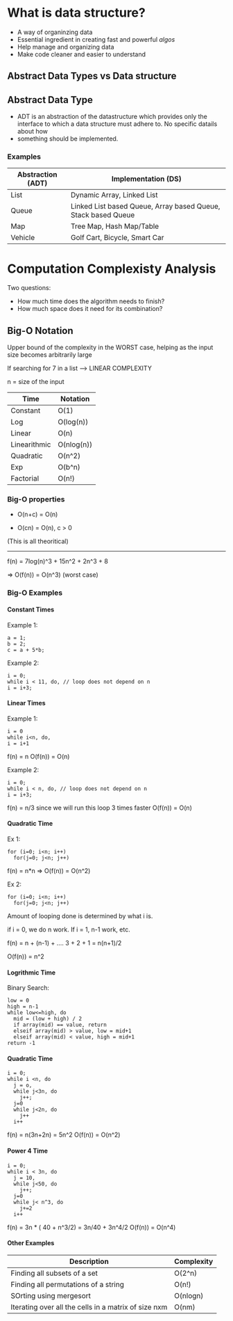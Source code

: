 # What is data structure?

- A way of organinzing data
- Essential ingredient in creating fast and powerful *algos*
- Help manage and organizing data
- Make code cleaner and easier to understand

## Abstract Data Types vs Data structure

## Abstract Data Type

* ADT is an abstraction of the datastructure which provides only the interface to which a data structure must adhere to.  No specific datails about how
* something should be implemented.

### Examples

| Abstraction (ADT) | Implementation (DS) |
|-------------------|---------------------|
| List | Dynamic Array, Linked List |
| Queue | Linked List based Queue, Array based Queue, Stack based Queue |
| Map | Tree Map, Hash Map/Table |
| Vehicle | Golf Cart, Bicycle, Smart Car | 


# Computation Complexisty Analysis

Two questions:

* How much time does the algorithm needs to finish?
* How much space does it need for its combination?

## Big-O Notation

Upper bound of the complexity in the WORST case, helping as the input size
becomes arbitrarily large

If searching for 7 in a list --> LINEAR COMPLEXITY

n = size of the input

| Time | Notation | 
|------|----------|
| Constant | O(1) |
| Log | O(log(n)) |
| Linear | O(n) |
| Linearithmic | O(nlog(n)) |
| Quadratic | O(n^2) |
| Exp | O(b^n) |
| Factorial | O(n!) |


### Big-O properties

* O(n+c) = O(n)

* O(cn) = O(n), c > 0

(This is all theoritical)

-------------------

f(n) = 7log(n)^3 + 15n^2 + 2n^3 + 8

=> O(f(n)) = O(n^3) (worst case)


### Big-O Examples

#### Constant Times

Example 1:

```
a = 1;
b = 2;
c = a + 5*b;
```

Example 2:

```
i = 0;
while i < 11, do, // loop does not depend on n
i = i+3;
```

#### Linear Times

Example 1:

```
i = 0
while i<n, do,
i = i+1
```
f(n) = n
O(f(n)) = O(n)

Example 2:

```
i = 0;
while i < n, do, // loop does not depend on n
i = i+3;
```
f(n) = n/3 since we will run this loop 3 times faster
O(f(n)) = O(n)


#### Quadratic Time

Ex 1:

```
for (i=0; i<n; i++)
  for(j=0; j<n; j++)
```

f(n) = n*n => O(f(n)) = O(n^2)

Ex 2:

```
for (i=0; i<n; i++)
  for(j=0; j<n; j++)
```

Amount of looping done is determined by what i is.

if i = 0, we do n work. If i = 1, n-1 work, etc.

f(n) = n + (n-1) + .... 3 + 2 + 1
= n(n+1)/2

O(f(n)) = n^2




#### Logrithmic Time

Binary Search:

```
low = 0
high = n-1
while low<=high, do
  mid = (low + high) / 2
  if array(mid) == value, return
  elseif array(mid) > value, low = mid+1
  elseif array(mid) < value, high = mid+1
return -1
```


#### Quadratic Time

```
i = 0;
while i <n, do
  j = o,
  while j<3n, do
    j++;
  j=0
  while j<2n, do
    j++
  i++
```

f(n) = n(3n+2n) = 5n^2
O(f(n)) = O(n^2)


#### Power 4 Time

```
i = 0;
while i < 3n, do
  j = 10,
  while j<50, do
    j++;
  j=0
  while j< n^3, do
    j+=2
  i++
```

f(n) = 3n * ( 40 + n^3/2) = 3n/40 + 3n^4/2
O(f(n)) = O(n^4)


#### Other Examples

| Description | Complexity |
|-------------|------------|
| Finding all subsets of a set | O(2^n) |
| Finding all permutations of a string | O(n!) |
| SOrting using mergesort | O(nlogn) |
| Iterating over all the cells in a matrix of size nxm | O(nm) |
















